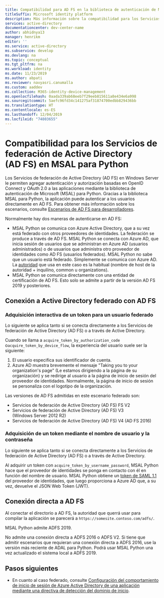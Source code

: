 ```yaml
---
title: Compatibilidad para AD FS en la biblioteca de autenticación de Microsoft para Python
titleSuffix: Microsoft identity platform
description: Más información sobre la compatibilidad para los Servicios de federación de Active Directory (AD FS) en la biblioteca de autenticación de Microsoft para Python
services: active-directory
documentationcenter: dev-center-name
author: abhidnya13
manager: henrikm
editor: ''
ms.service: active-directory
ms.subservice: develop
ms.devlang: na
ms.topic: conceptual
ms.tgt_pltfrm: na
ms.workload: identity
ms.date: 11/23/2019
ms.author: abpati
ms.reviewer: navyasri.canumalla
ms.custom: aaddev
ms.collection: M365-identity-device-management
ms.openlocfilehash: 0aada339ab68eeb7f29eeb815611a8e434e6a998
ms.sourcegitcommit: 5aefc96fd34c141275af31874700edbb829436bb
ms.translationtype: HT
ms.contentlocale: es-ES
ms.lasthandoff: 12/04/2019
ms.locfileid: "74803655"
---
```

# <a name="active-directory-federation-services-support-in-msal-for-python"></a>Compatibilidad para los Servicios de federación de Active Directory (AD FS) en MSAL para Python

Los Servicios de federación de Active Directory (AD FS) en Windows Server le permiten agregar autenticación y autorización basadas en OpenID Connect y OAuth 2.0 a las aplicaciones mediante la biblioteca de autenticación de Microsoft (MSAL) para Python. Gracias a la biblioteca MSAL para Python, la aplicación puede autenticar a los usuarios directamente en AD FS. Para obtener más información sobre los escenarios, consulte [Escenarios de AD FS para desarrolladores](/windows-server/identity/ad-fs/ad-fs-development).

Normalmente hay dos maneras de autenticarse en AD FS:

- MSAL Python se comunica con Azure Active Directory, que a su vez está federado con otros proveedores de identidades. La federación se produce a través de AD FS. MSAL Python se conecta con Azure AD, que inicia sesión de usuarios que se administran en Azure AD (usuarios administrados) o de usuarios que administra otro proveedor de identidades como AD FS (usuarios federados). MSAL Python no sabe que un usuario está federado. Simplemente se comunica con Azure AD. La [autoridad](msal-client-application-configuration.md#authority) que usa en este caso es la habitual (nombre de host de la autoridad + inquilino, common u organizations).
- MSAL Python se comunica directamente con una entidad de certificación de AD FS. Esto solo se admite a partir de la versión AD FS 2019 y posteriores.

## <a name="connect-to-active-directory-federated-with-ad-fs"></a>Conexión a Active Directory federado con AD FS

### <a name="acquire-a-token-interactively-for-a-federated-user"></a>Adquisición interactiva de un token para un usuario federado

Lo siguiente se aplica tanto si se conecta directamente a los Servicios de federación de Active Directory (AD FS) o a través de Active Directory.

Cuando se llama a `acquire_token_by_authorization_code` o`acquire_token_by_device_flow`, la experiencia del usuario suele ser la siguiente:

1. El usuario especifica sus identificador de cuenta.
2. Azure AD muestra brevemente el mensaje "Taking you to your organization's page" (Le estamos dirigiendo a la página de su organización) y se redirige al usuario a la página de inicio de sesión del proveedor de identidades. Normalmente, la página de inicio de sesión se personaliza con el logotipo de la organización.

Las versiones de AD FS admitidas en este escenario federado son:
- Servicios de federación de Active Directory (AD FS) FS V2
- Servicios de federación de Active Directory (AD FS) V3 (Windows Server 2012 R2)
- Servicios de federación de Active Directory (AD FS) V4 (AD FS 2016)

### <a name="acquire-a-token-via-username-and-password"></a>Adquisición de un token mediante el nombre de usuario y la contraseña

Lo siguiente se aplica tanto si se conecta directamente a los Servicios de federación de Active Directory (AD FS) o a través de Active Directory.

Al adquirir un token con `acquire_token_by_username_password`, MSAL Python hace que el proveedor de identidades se ponga en contacto con él en función del nombre de usuario. MSAL Python obtiene un [token de SAML 1.1](reference-saml-tokens.md) del proveedor de identidades, que luego proporciona a Azure AD que, a su vez, devuelve el JSON Web Token (JWT).

## <a name="connecting-directly-to-ad-fs"></a>Conexión directa a AD FS

Al conectar el directorio a AD FS, la autoridad que querrá usar para compilar la aplicación se parecerá a `https://somesite.contoso.com/adfs/`.

MSAL Python admite ADFS 2019.

No admite una conexión directa a ADFS 2016 o ADFS V2. Si tiene que admitir escenarios que requieran una conexión directa a ADFS 2016, use la versión más reciente de ADAL para Python. Podrá usar MSAL Python una vez actualizado el sistema local a ADFS 2019.

## <a name="next-steps"></a>Pasos siguientes

- En cuanto al caso federado, consulte [Configuración del comportamiento de inicio de sesión de Azure Active Directory de una aplicación mediante una directiva de detección del dominio de inicio](../manage-apps/configure-authentication-for-federated-users-portal.md).